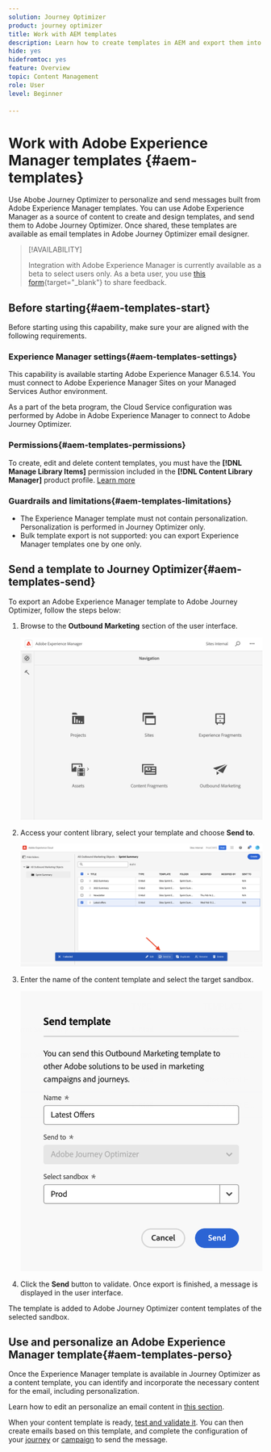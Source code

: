 ```yaml
---
solution: Journey Optimizer
product: journey optimizer
title: Work with AEM templates
description: Learn how to create templates in AEM and export them into Journey Optimizer
hide: yes
hidefromtoc: yes
feature: Overview
topic: Content Management
role: User
level: Beginner

---
```

# Work with Adobe Experience Manager templates {#aem-templates}

Use Abobe Journey Optimizer to personalize and send messages built from Adobe Experience Manager templates. You can use Adobe Experience Manager as a source of content to create and design templates, and send them to Adobe Journey Optimizer. Once shared, these templates are available as email templates in Adobe Journey Optimizer email designer.

>[!AVAILABILITY]
>
>Integration with Adobe Experience Manager is currently available as a beta to select users only.
> As a beta user, you use [this form](https://forms.office.com/pages/responsepage.aspx?id=Wht7-jR7h0OUrtLBeN7O4Wf0cbVTQ3tCpW_unE-w8-JUN1FaNlAzNkhPSUdaSkJXVFRCNTRJNVRFSy4u){target="_blank"} to share feedback.

## Before starting{#aem-templates-start}

Before starting using this capability, make sure your are aligned with the following requirements.

### Experience Manager settings{#aem-templates-settings}

This capability is available starting Adobe Experience Manager 6.5.14. You must connect to Adobe Experience Manager Sites on your Managed Services Author environment.

As a part of the beta program, the Cloud Service configuration was performed by Adobe in Adobe Experience Manager to connect to Adobe Journey Optimizer. 

### Permissions{#aem-templates-permissions}

To create, edit and delete content templates, you must have the **[!DNL Manage Library Items]** permission included in the **[!DNL Content Library Manager]** product profile. [Learn more](../administration/ootb-product-profiles.md#content-library-manager)

### Guardrails and limitations{#aem-templates-limitations}

* The Experience Manager template must not contain personalization. Personalization is performed in Journey Optimizer only.
* Bulk template export is not supported: you can export Experience Manager templates one by one only.

## Send a template to Journey Optimizer{#aem-templates-send}

To export an Adobe Experience Manager template to Adobe Journey Optimizer, follow the steps below:

1. Browse to the **Outbound Marketing** section of the user interface.

    ![](assets/aem-outbound-menu.png)

1. Access your content library, select your template and choose **Send to**.

    ![](assets/aem-send-template.png)

1. Enter the name of the content template and select the target sandbox.

    ![](assets/aem-send-template-settings.png)
    
1. Click the **Send** button to validate. Once export is finished, a message is displayed in the user interface.

The template is added to Adobe Journey Optimizer content templates of the selected sandbox.

## Use and personalize an Adobe Experience Manager template{#aem-templates-perso}

Once the Experience Manager template is available in Journey Optimizer as a content template, you can identify and incorporate the necessary content for the email, including personalization.

Learn how to edit an personalize an email content in [this section](content-from-scratch.md).

When your content template is ready, [test and validate it](content-templates.md#test-template). You can then create emails based on this template, and complete the configuration of your [journey](../building-journeys/journey-gs.md) or [campaign](../campaigns/create-campaign.md) to send the message.

